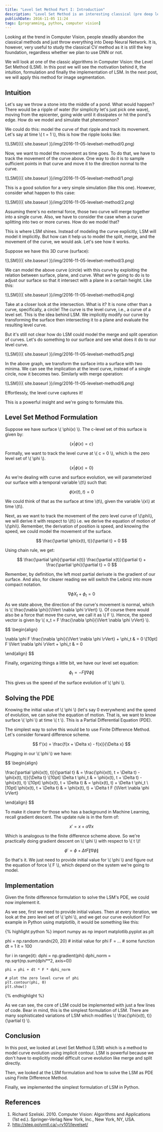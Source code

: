 ```yaml
---
title: "Level Set Method Part I: Introduction"
description: "Level Set Method is an interesting classical (pre deep learning) Computer Vision method based on Partial Differential Equation (PDE) for image segmentation. In this post, we will look at the intuition behind it."
publishDate: 2016-11-05 11:24
tags: [programming, python, computer vision]
---
```


Looking at the trend in Computer Vision, people steadily abandon the classical methods and just throw everything into Deep Neural Network. It is, however, very useful to study the classical CV method as it is still the key foundation, regardless whether we plan to use DNN or not.

We will look at one of the classic algorithms in Computer Vision: the Level Set Method (LSM). In this post we will see the motivation behind it, the intuition, formulation and finally the implementation of LSM. In the next post, we will apply this method for image segmentation.

<h2 class="section-heading">Intuition</h2>

Let's say we throw a stone into the middle of a pond. What would happen? There would be a ripple of water (for simplicity let's just pick one wave), moving from the epicenter, going wide until it dissipates or hit the pond's edge. How do we model and simulate that phenomenon?

We could do this: model the curve of that ripple and track its movement. Let's say at time \\( t = 1 \\), this is how the ripple looks like:

![LSM]({{ site.baseurl }}/img/2016-11-05-levelset-method/0.png)

Now, we want to model the movement as time goes. To do that, we have to track the movement of the curve above. One way to do it is to sample sufficient points in that curve and move it to the direction normal to the curve.

![LSM]({{ site.baseurl }}/img/2016-11-05-levelset-method/1.png)

This is a good solution for a very simple simulation (like this one). However, consider what happen to this case:

![LSM]({{ site.baseurl }}/img/2016-11-05-levelset-method/2.png)

Assuming there's no external force, those two curve will merge together into a single curve. Also, we have to consider the case when a curve splitting into two or more curves. How do we model that?

This is where LSM shines. Instead of modeling the curve explicitly, LSM will model it implicitly. But how can it help us to model the split, merge, and the movement of the curve, we would ask. Let's see how it works.

Suppose we have this 3D curve (surface):

![LSM]({{ site.baseurl }}/img/2016-11-05-levelset-method/3.png)

We can model the above curve (circle) with this curve by exploiting the relation between surface, plane, and curve. What we're going to do is to adjust our surface so that it intersect with a plane in a certain height. Like this:

![LSM]({{ site.baseurl }}/img/2016-11-05-levelset-method/4.png)

Take at a closer look at the intersection. What is it? It is none other than a curve, specifically, a circle! The curve is the level curve, i.e., a curve of a level set. This is the idea behind LSM. We implicitly modify our curve by transforming the surface then intersecting it to a plane and evaluate the resulting level curve.

But it's still not clear how do LSM could model the merge and split operation of curves. Let's do something to our surface and see what does it do to our level curve.

![LSM]({{ site.baseurl }}/img/2016-11-05-levelset-method/5.png)

In the above graph, we transform the surface into a surface with two minima. We can see the implication at the level curve, instead of a single circle, now it becomes two. Similarly with merge operation:

![LSM]({{ site.baseurl }}/img/2016-11-05-levelset-method/6.png)

Effortlessly, the level curve captures it!

This is a powerful insight and we're going to formulate this.

<h2 class="section-heading">Level Set Method Formulation</h2>

Suppose we have surface \\( \phi(x) \\). The c-level set of this surface is given by:

$$ \{x | \phi(x) = c\} $$

Formally, we want to track the level curve at \\( c = 0 \\), which is the zero level set of \\( \phi \\).

$$ \{x | \phi(x) = 0\} $$

As we're dealing with curve and surface evolution, we will parameterized our surface with a temporal variable \\(t\\) such that:

$$ \phi(x(t), t) = 0 $$

We could think of that as the surface at time \\(t\\), given the variable \\(x\\) at time \\(t\\).

Next, as we want to track the movement of the zero level curve of \\(\phi\\), we will derive it with respect to \\(t\\) i.e. we derive the equation of motion of \\(\phi\\). Remember, the derivation of position is speed, and knowing the speed, we could model the movement of the surface.

$$ \frac{\partial \phi(x(t), t)}{\partial t} = 0 $$

Using chain rule, we get:

$$ \frac{\partial \phi}{\partial x(t)} \frac{\partial x(t)}{\partial t} + \frac{\partial \phi}{\partial t} = 0 $$

Remember, by definition, the left most partial derivate is the gradient of our surface. And also, for clearer reading we will switch the Leibniz into more compact notation.

$$ \nabla\phi X_t + \phi_t = 0 $$

As we state above, the direction of the curve's movement is normal, which is \\( \frac{\nabla \phi}{\lVert \nabla \phi \rVert} \\). Of course there would also be a force that move the curve, we call it as \\( F \\). Hence, the speed vector is given by \\( x_t = F \frac{\nabla \phi}{\lVert \nabla \phi \rVert} \\).

$$
\begin{align}

\nabla \phi F \frac{\nabla \phi}{\lVert \nabla \phi \rVert} + \phi_t & = 0 \\[10pt]
F \lVert \nabla \phi \rVert + \phi_t & = 0

\end{align}
$$

Finally, organizing things a little bit, we have our level set equation:

$$ \phi_t = -F {\lVert \nabla \phi \rVert} $$

This gives us the speed of the surface evolution of \\( \phi \\).

<h2 class="section-heading">Solving the PDE</h2>

Knowing the initial value of \\( \phi \\) (let's say 0 everywhere) and the speed of evolution, we can solve the equation of motion. That is, we want to know surface \\( \phi \\) at time \\( t \\). This is a Partial Differential Equation (PDE).

The simplest way to solve this would be to use Finite Difference Method. Let's consider forward difference scheme.

$$ f'(x) = \frac{f(x + \Delta x) - f(x)}{\Delta x} $$

Plugging in our \\( \phi \\) we have:

$$
\begin{align}

\frac{\partial \phi(x(t), t)}{\partial t} & = \frac{\phi(x(t), t + \Delta t) - \phi(x(t), t)}{\Delta t} \\[10pt]
\Delta t \phi_t & = \phi(x(t), t + \Delta t) - \phi(x(t), t) \\[10pt]
\phi(x(t), t + \Delta t) & = \phi(x(t), t) + \Delta t \phi_t \\[10pt]
\phi(x(t), t + \Delta t) & = \phi(x(t), t) + \Delta t F {\lVert \nabla \phi \rVert}

\end{align}
$$

To make it clearer for those who has a background in Machine Learning, recall gradient descent. The update rule is in the form of:

$$ x' = x + \alpha \nabla x $$

Which is analogous to the finite difference scheme above. So we're practically doing gradient descent on \\( \phi \\) with respect to \\( t \\)!

$$ \phi' = \phi + \Delta t F {\lVert \nabla \phi \rVert} $$

So that's it. We just need to provide initial value for \\( \phi \\) and figure out the equation of force \\( F \\), which depend on the system we're going to model.

<h2 class="section-heading">Implementation</h2>

Given the finite difference formulation to solve the LSM's PDE, we could now implement it.

As we see, first we need to provide initial values. Then at every iteration, we look at the zero level set of \\( \phi \\), and we get our curve evolution! For example in Python using matplotlib, it would be something like this:

{% highlight python %}
import numpy as np
import matplotlib.pyplot as plt

phi = np.random.randn(20, 20) # initial value for phi
F = ... # some function
dt = 1
it = 100

for i in range(it):
dphi = np.gradient(phi)
dphi_norm = np.sqrt(np.sum(dphi\*\*2, axis=0))

    phi = phi + dt * F * dphi_norm

    # plot the zero level curve of phi
    plt.contour(phi, 0)
    plt.show()

{% endhighlight %}

As we can see, the core of LSM could be implemented with just a few lines of code. Bear in mind, this is the simplest formulation of LSM. There are many sophisticated variations of LSM which modifies \\( \frac{\phi(x(t), t)}{\partial t} \\).

<h2 class="section-heading">Conclusion</h2>

In this post, we looked at Level Set Method (LSM) which is a method to model curve evolution using implicit contour. LSM is powerful because we don't have to explicitly model difficult curve evolution like merge and split directly.

Then, we looked at the LSM formulation and how to solve the LSM as PDE using Finite Difference Method.

Finally, we implemented the simplest formulation of LSM in Python.

<h2 class="section-heading">References</h2>

1. Richard Szeliski. 2010. Computer Vision: Algorithms and Applications (1st ed.). Springer-Verlag New York, Inc., New York, NY, USA.
2. <http://step.polymtl.ca/~rv101/levelset/>

